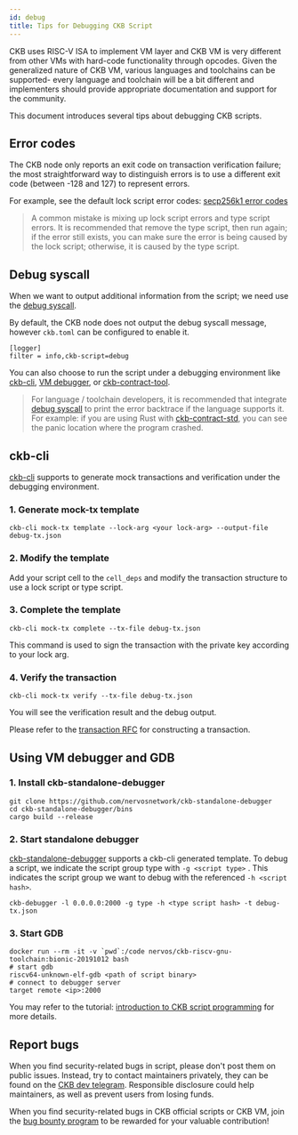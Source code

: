 ```yaml
---
id: debug
title: Tips for Debugging CKB Script
---
```


CKB uses RISC-V ISA to implement VM layer and CKB VM is very different from other VMs with hard-code functionality through opcodes. Given the generalized nature of CKB VM, various languages and toolchains can be supported- every language and toolchain will be a bit different and implementers should provide appropriate documentation and support for the community.

This document introduces several tips about debugging CKB scripts.


## Error codes

The CKB node only reports an exit code on transaction verification failure; the most straightforward way to distinguish errors is to use a different exit code (between -128 and 127) to represent errors.

For example, see the default lock script error codes: [secp256k1 error codes](https://github.com/nervosnetwork/ckb-system-scripts/wiki/Error-codes)

> A common mistake is mixing up lock script errors and type script errors. It is recommended that remove the type script, then run again; if the error still exists, you can make sure the error is being caused by the lock script; otherwise, it is caused by the type script.


## Debug syscall

When we want to output additional information from the script; we need use the [debug syscall](https://github.com/nervosnetwork/rfcs/blob/master/rfcs/0009-vm-syscalls/0009-vm-syscalls.md#debug).

By default, the CKB node does not output the debug syscall message, however `ckb.toml` can be configured to enable it.

```
[logger]
filter = info,ckb-script=debug
```

You can also choose to run the script under a debugging environment like [ckb-cli](https://github.com/nervosnetwork/ckb-cli), [VM debugger](https://github.com/xxuejie/ckb-standalone-debugger), or [ckb-contract-tool](https://github.com/jjyr/ckb-contract-tool).

> For language / toolchain developers, it is recommended that integrate [debug syscall](https://github.com/nervosnetwork/rfcs/blob/master/rfcs/0009-vm-syscalls/0009-vm-syscalls.md#debug) to print the error backtrace if the language supports it. For example: if you are using Rust with [ckb-contract-std](https://github.com/jjyr/ckb-contract-std), you can see the panic location where the program crashed.


## ckb-cli

[ckb-cli](https://github.com/nervosnetwork/ckb-cli) supports to generate mock transactions and verification under the debugging environment.


### 1. Generate mock-tx template

```
ckb-cli mock-tx template --lock-arg <your lock-arg> --output-file debug-tx.json
```



### 2. Modify the template

Add your script cell to the `cell_deps` and modify the transaction structure to use a lock script or type script.


### 3. Complete the template

```
ckb-cli mock-tx complete --tx-file debug-tx.json
```


This command is used to sign the transaction with the private key according to your lock arg.


### 4. Verify the transaction

```
ckb-cli mock-tx verify --tx-file debug-tx.json
```


You will see the verification result and the debug output.

Please refer to the [transaction RFC](https://github.com/nervosnetwork/rfcs/blob/master/rfcs/0022-transaction-structure/0022-transaction-structure.md) for constructing a transaction.


## Using VM debugger and GDB

### 1. Install ckb-standalone-debugger

```
git clone https://github.com/nervosnetwork/ckb-standalone-debugger
cd ckb-standalone-debugger/bins
cargo build --release
```



### 2. Start standalone debugger

[ckb-standalone-debugger](https://github.com/xxuejie/ckb-standalone-debugger) supports a ckb-cli generated template. To debug a script, we indicate the script group type with `-g <script type>` . This indicates the script group we want to debug with the referenced `-h <script hash>`.


```
ckb-debugger -l 0.0.0.0:2000 -g type -h <type script hash> -t debug-tx.json
```



### 3. Start GDB

```
docker run --rm -it -v `pwd`:/code nervos/ckb-riscv-gnu-toolchain:bionic-20191012 bash
# start gdb
riscv64-unknown-elf-gdb <path of script binary>
# connect to debugger server
target remote <ip>:2000
```


You may refer to the tutorial: [introduction to CKB script programming](https://xuejie.space/2019_07_05_introduction_to_ckb_script_programming_validation_model/) for more details.


## Report bugs

When you find security-related bugs in script, please don't post them on public issues. Instead, try to contact maintainers privately, they can be found on the [CKB dev telegram](https://t.me/nervos_ckb_dev). Responsible disclosure could help maintainers, as well as prevent users from losing funds.

When you find security-related bugs in CKB official scripts or CKB VM, join the [bug bounty program](https://bounty.nervos.org/) to be rewarded for your valuable contribution!













